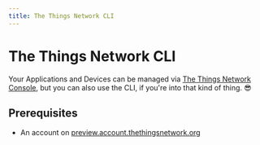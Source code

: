 ```yaml
---
title: The Things Network CLI
---
```


# The Things Network CLI

Your Applications and Devices can be managed via [The Things Network Console](/console/), but you can also use the CLI, if you're into that kind of thing. 😎

## Prerequisites

* An account on [preview.account.thethingsnetwork.org](https://preview.account.thethingsnetwork.org)
